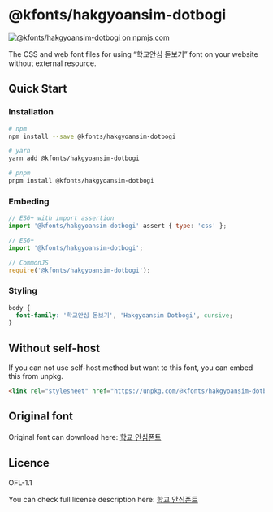 # @kfonts/hakgyoansim-dotbogi

[![@kfonts/hakgyoansim-dotbogi on npmjs.com](https://img.shields.io/npm/v/%40kfonts%2Fhakgyoansim-dotbogi)](https://www.npmjs.com/package/@kfonts/hakgyoansim-dotbogi)

The CSS and web font files for using &OpenCurlyDoubleQuote;학교안심 돋보기&CloseCurlyDoubleQuote; font on your website without external resource.

## Quick Start

### Installation

```sh
# npm
npm install --save @kfonts/hakgyoansim-dotbogi

# yarn
yarn add @kfonts/hakgyoansim-dotbogi

# pnpm
pnpm install @kfonts/hakgyoansim-dotbogi
```

### Embeding

```js
// ES6+ with import assertion
import '@kfonts/hakgyoansim-dotbogi' assert { type: 'css' };

// ES6+
import '@kfonts/hakgyoansim-dotbogi';

// CommonJS
require('@kfonts/hakgyoansim-dotbogi');
```

### Styling

```css
body {
  font-family: '학교안심 돋보기', 'Hakgyoansim Dotbogi', cursive;
}
```

## Without self-host

If you can not use self-host method but want to this font, you can embed this from unpkg.

```html
<link rel="stylesheet" href="https://unpkg.com/@kfonts/hakgyoansim-dotbogi/index.css" />
```

## Original font

Original font can download here: [학교 안심폰트](https://copyright.keris.or.kr/wft/fntDwnld)

## Licence

OFL-1.1

You can check full license description here: [학교 안심폰트](https://copyright.keris.or.kr/wft/fntDwnld)
